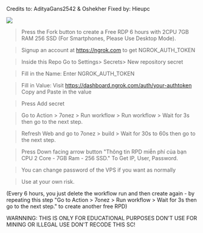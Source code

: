 Credits to: AdityaGans2542 & Oshekher
Fixed by: Hieupc

<img src="https://i.imgur.com/djAquTl.png" align="center">

> Press the Fork button to create a Free RDP 6 hours with 2CPU 7GB RAM 256 SSD (For Smartphones, Please Use Desktop Mode).

> Signup an account at https://ngrok.com to get NGROK_AUTH_TOKEN

> Inside this Repo Go to Settings> Secrets> New repository secret

> Fill in the Name: Enter NGROK_AUTH_TOKEN

> Fill in Value: Visit https://dashboard.ngrok.com/auth/your-authtoken Copy and Paste in the value

> Press Add secret 

> Go to Action >  7onez > Run workflow > Run workflow > Wait for 3s then go to the next step.

> Refresh Web and go to  7onez > build > Wait for 30s to 60s then go to the next step.

> Press Down facing arrow button "Thông tin RPD miễn phí của bạn CPU 2 Core - 7GB Ram - 256 SSD." To Get IP, User, Password.
 
> You can change password of the VPS if you want as normally

> Use at your own risk.

(Every 6 hours, you just delete the workflow run and then create again - by repeating this step "Go to Action >  7onez > Run workflow > Wait for 3s then go to the next step." to create another free RPD)

WARNNING: 
THIS IS ONLY FOR EDUCATIONAL PURPOSES
DON'T USE FOR MINING OR ILLEGAL USE
DON'T RECODE THIS SC!
